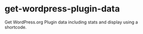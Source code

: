 # get-wordpress-plugin-data
Get WordPress.org Plugin data including stats and display using a shortcode.
